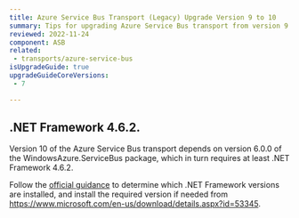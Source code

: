 ```yaml
---
title: Azure Service Bus Transport (Legacy) Upgrade Version 9 to 10
summary: Tips for upgrading Azure Service Bus transport from version 9 to 10.
reviewed: 2022-11-24
component: ASB
related:
 - transports/azure-service-bus
isUpgradeGuide: true
upgradeGuideCoreVersions:
 - 7

---
```


## .NET Framework 4.6.2.

Version 10 of the Azure Service Bus transport depends on version 6.0.0 of the WindowsAzure.ServiceBus package, which in turn requires at least .NET Framework 4.6.2.

Follow the [official guidance](/transports/upgrades/asb-10toasbs-1.md#api-differences-azure-cli-options) to determine which .NET Framework versions are installed, and install the required version if needed from https://www.microsoft.com/en-us/download/details.aspx?id=53345.
